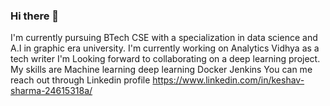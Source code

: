 ### Hi there  👋


I'm currently pursuing BTech CSE with a specialization in data science and A.I in graphic era university.
I'm currently working on Analytics Vidhya as a tech writer
I'm Looking forward to collaborating on a deep learning project.
My skills are 
Machine learning
deep learning
Docker
Jenkins
You can me  reach out through Linkedin profile https://www.linkedin.com/in/keshav-sharma-24615318a/
